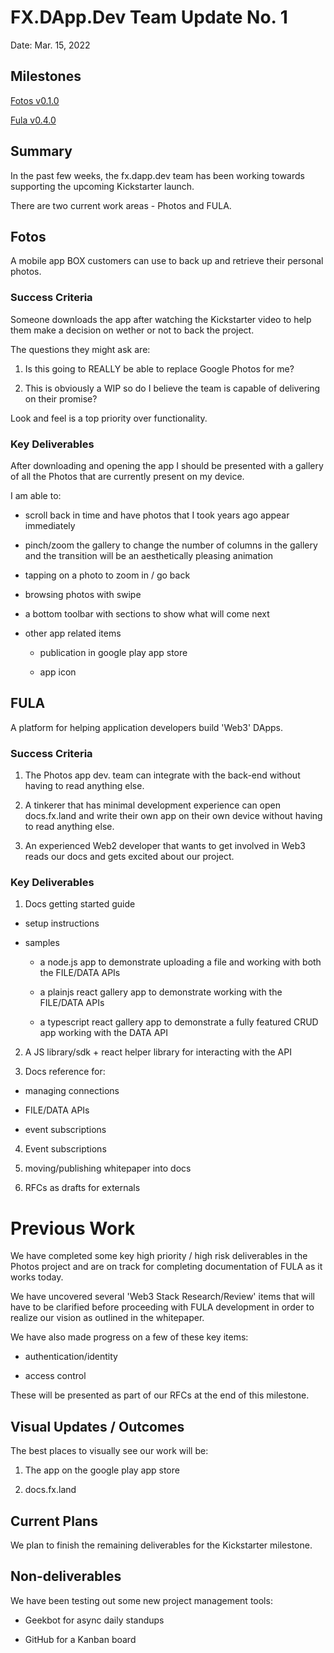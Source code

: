 # FX.DApp.Dev Team Update No. 1

Date: Mar. 15, 2022

## Milestones

[Fotos v0.1.0](https://github.com/functionland/fotos/milestone/1?state=closed)

[Fula v0.4.0](https://github.com/functionland/fula/milestone/3?state=closed)


## Summary

In the past few weeks, the fx.dapp.dev team has been working towards supporting the upcoming Kickstarter launch.

There are two current work areas - Photos and FULA.

## Fotos

A mobile app BOX customers can use to back up and retrieve their personal photos.

### Success Criteria

Someone downloads the app after watching the Kickstarter video to help them make a decision on wether or not to back the project.

The questions they might ask are:

  1. Is this going to REALLY be able to replace Google Photos for me?

  2. This is obviously a WIP so do I believe the team is capable of delivering on their promise?

Look and feel is a top priority over functionality.

### Key Deliverables

After downloading and opening the app I should be presented with a gallery of all the Photos that are currently present on my device.

I am able to:

  * scroll back in time and have photos that I took years ago appear immediately

  * pinch/zoom the gallery to change the number of columns in the gallery and the transition will be an aesthetically pleasing animation

  * tapping on a photo to zoom in / go back

  * browsing photos with swipe

  * a bottom toolbar with sections to show what will come next

  * other app related items

    * publication in google play app store

    * app icon


## FULA

A platform for helping application developers build 'Web3' DApps.

### Success Criteria

  1.  The Photos app dev. team can integrate with the back-end without having to read anything else.

  2.  A tinkerer that has minimal development experience can open docs.fx.land and write their own app on their own device without having to read anything else.

  3.  An experienced Web2 developer that wants to get involved in Web3 reads our docs and gets excited about our project.

### Key Deliverables

1.  Docs getting started guide

  * setup instructions

  * samples
    * a node.js app to demonstrate uploading a file and working with both the FILE/DATA APIs

    * a plainjs react gallery app to demonstrate working with the FILE/DATA APIs

    * a typescript react gallery app to demonstrate a fully featured CRUD app working with the DATA API

2.  A JS library/sdk + react helper library for interacting with the API

3.  Docs reference for:

  * managing connections

  * FILE/DATA APIs

  * event subscriptions

4.  Event subscriptions

5.  moving/publishing whitepaper into docs

6.  RFCs as drafts for externals

# Previous Work

We have completed some key high priority / high risk deliverables in the Photos project and are on track for completing documentation of FULA as it works today.

We have uncovered several 'Web3 Stack Research/Review' items that will have to be clarified before proceeding with FULA development in order to realize our vision as outlined in the whitepaper.

We have also made progress on a few of these key items:

  * authentication/identity

  * access control 

These  will be presented as part of our RFCs at the end of this milestone.

## Visual Updates / Outcomes

The best places to visually see our work will be:

  1.  The app on the google play app store

  2.  docs.fx.land

## Current Plans

We plan to finish the remaining deliverables for the Kickstarter milestone.

## Non-deliverables

We have been testing out some new project management tools:

  * Geekbot for async daily standups

  * GitHub for a Kanban board
